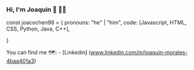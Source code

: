 ### Hi, I'm Joaquin 👋 👨‍💻

<!--
**joacochen98/joacochen98** is a ✨ _special_ ✨ repository because its `README.md` (this file) appears on your GitHub profile.

Here are some ideas to get you started:

- 🔭 I’m currently working on ...
- 🌱 I’m currently learning ...
- 👯 I’m looking to collaborate on ...
- 🤔 I’m looking for help with ...
- 💬 Ask me about ...
- 📫 How to reach me: ...
- 😄 Pronouns: ...
- ⚡ Fun fact: ...
-->
const joacochen98 = {
  pronouns: "he" | "him",
  code: [Javascript, HTML, CSS, Python, Java, C++],

}

You can find me 🗺️:
      - [Linkedin] (www.linkedin.com/in/joaquin-morales-4baa401a3)
